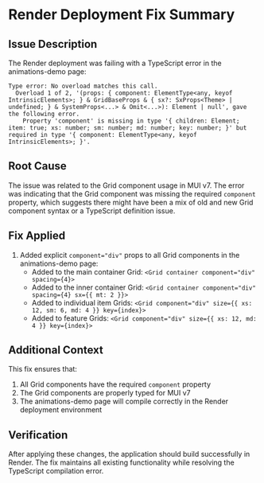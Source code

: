 # Render Deployment Fix Summary

## Issue Description
The Render deployment was failing with a TypeScript error in the animations-demo page:
```
Type error: No overload matches this call.
  Overload 1 of 2, '(props: { component: ElementType<any, keyof IntrinsicElements>; } & GridBaseProps & { sx?: SxProps<Theme> | undefined; } & SystemProps<...> & Omit<...>): Element | null', gave the following error.
    Property 'component' is missing in type '{ children: Element; item: true; xs: number; sm: number; md: number; key: number; }' but required in type '{ component: ElementType<any, keyof IntrinsicElements>; }'.
```

## Root Cause
The issue was related to the Grid component usage in MUI v7. The error was indicating that the Grid component was missing the required `component` property, which suggests there might have been a mix of old and new Grid component syntax or a TypeScript definition issue.

## Fix Applied
1. Added explicit `component="div"` props to all Grid components in the animations-demo page:
   - Added to the main container Grid: `<Grid container component="div" spacing={4}>`
   - Added to the inner container Grid: `<Grid container component="div" spacing={4} sx={{ mt: 2 }}>`
   - Added to individual item Grids: `<Grid component="div" size={{ xs: 12, sm: 6, md: 4 }} key={index}>`
   - Added to feature Grids: `<Grid component="div" size={{ xs: 12, md: 4 }} key={index}>`

## Additional Context
This fix ensures that:
1. All Grid components have the required `component` property
2. The Grid components are properly typed for MUI v7
3. The animations-demo page will compile correctly in the Render deployment environment

## Verification
After applying these changes, the application should build successfully in Render. The fix maintains all existing functionality while resolving the TypeScript compilation error.